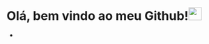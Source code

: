 <h1>Olá, bem vindo ao meu Github!<img src="https://raw.githubusercontent.com/kaueMarques/kaueMarques/master/hi.gif" width="30px"></h1>

- 
